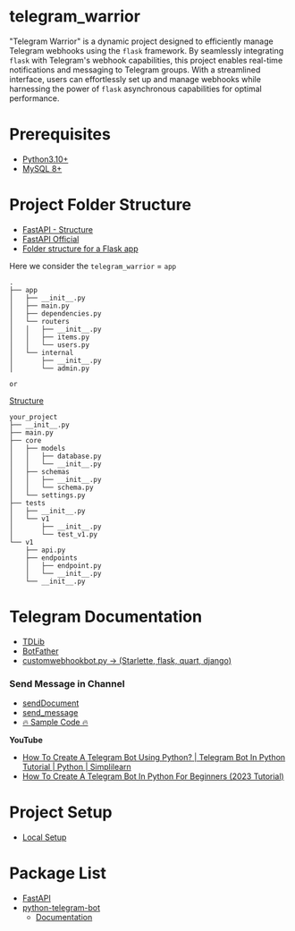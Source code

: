 # telegram_warrior

"Telegram Warrior" is a dynamic project designed to efficiently manage Telegram webhooks using the `flask` framework. By seamlessly integrating `flask` with Telegram's webhook capabilities, this project enables real-time notifications and messaging to Telegram groups. With a streamlined interface, users can effortlessly set up and manage webhooks while harnessing the power of `flask` asynchronous capabilities for optimal performance.

# Prerequisites
* [Python3.10+](https://www.python.org/downloads/release/python-3100/)
* [MySQL 8+](https://github.com/Antony-M1/mysql_docker)

# Project Folder Structure
* [FastAPI - Structure](https://stackoverflow.com/questions/64943693/what-are-the-best-practices-for-structuring-a-fastapi-project)
* [FastAPI Official](https://fastapi.tiangolo.com/tutorial/bigger-applications/)
* [Folder structure for a Flask app](https://python-adv-web-apps.readthedocs.io/en/latest/flask3.html#folder-structure-for-a-flask-app)


Here we consider the `telegram_warrior` = `app` 

```
.
├── app
│   ├── __init__.py
│   ├── main.py
│   ├── dependencies.py
│   └── routers
│   │   ├── __init__.py
│   │   ├── items.py
│   │   └── users.py
│   └── internal
│       ├── __init__.py
│       └── admin.py
```

`or`

[Structure](https://stackoverflow.com/questions/64943693/what-are-the-best-practices-for-structuring-a-fastapi-project)
```
your_project
├── __init__.py
├── main.py
├── core
│   ├── models
│   │   ├── database.py
│   │   └── __init__.py
│   ├── schemas
│   │   ├── __init__.py
│   │   └── schema.py
│   └── settings.py
├── tests
│   ├── __init__.py
│   └── v1
│       ├── __init__.py
│       └── test_v1.py
└── v1
    ├── api.py
    ├── endpoints
    │   ├── endpoint.py
    │   └── __init__.py
    └── __init__.py 
```

# Telegram Documentation
* [TDLib](https://github.com/Antony-M1/telegram_warrior/blob/main/docs/TDLib.md)
* [BotFather](https://github.com/Antony-M1/telegram_warrior/blob/main/docs/bot-father.md)
* [customwebhookbot.py -> (Starlette, flask, quart, django)](https://docs.python-telegram-bot.org/en/latest/examples.customwebhookbot.html)

### Send Message in Channel
* [sendDocument](https://core.telegram.org/bots/api#sendmessage)
* [send_message](https://docs.python-telegram-bot.org/en/stable/telegram.bot.html#telegram.Bot.send_message)
* [🔥 Sample Code 🔥](https://github.com/Antony-M1/telegram_warrior/blob/main/docs/send-message-in-channel.md)

**YouTube**

* [How To Create A Telegram Bot Using Python? | Telegram Bot In Python Tutorial | Python | Simplilearn](https://www.youtube.com/watch?v=227uk4kDTM8)
* [How To Create A Telegram Bot In Python For Beginners (2023 Tutorial)](https://www.youtube.com/watch?v=vZtm1wuA2yc)

# Project Setup
* [Local Setup](https://github.com/Antony-M1/telegram_warrior/blob/main/docs/local_setup.md)

# Package List
* [FastAPI](https://fastapi.tiangolo.com/)
* [python-telegram-bot](https://pypi.org/project/python-telegram-bot/)
    * [Documentation]()